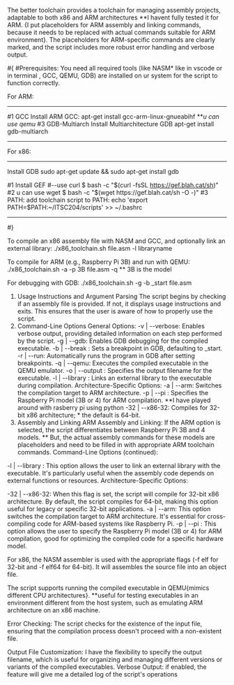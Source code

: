 The better toolchain provides a  toolchain for managing assembly projects, adaptable to both x86 and ARM architectures **I havent fully tested it for ARM.
{I put placeholders for ARM assembly and linking commands, because it needs to be replaced with actual commands suitable for ARM environment}.  The placeholders for ARM-specific commands are clearly marked, and the script includes more robust error handling and verbose output.

#{
#Prerequisites:
You need all required tools (like NASM* like in vscode or in terminal , GCC, QEMU, GDB) are installed on ur system for the script to function correctly. 


For ARM:
__________________________________
#1 GCC
Install ARM GCC:
apt-get install gcc-arm-linux-gnueabihf
***u can use qemu*
#3 GDB-Multiarch
Install Multiarchitecture GDB
apt-get install gdb-multiarch
______________________________________

For x86:
_______________________________________________________
Install GDB
sudo apt-get update && sudo apt-get install gdb

#1 Install GEF
#--use curl
$ bash -c "$(curl -fsSL https://gef.blah.cat/sh)"
#2 u can use wget
$ bash -c "$(wget https://gef.blah.cat/sh -O -)"
#3 PATH:
add toolchain script to PATH:
echo 'export PATH=$PATH:~/ITSC204/scripts' >> ~/.bashrc
________________________________________________________
#}


To compile an x86 assembly file with NASM and GCC, and optionally link an external library:
./x86_toolchain.sh file.asm -l libraryname

To compile for ARM (e.g., Raspberry Pi 3B) and run with QEMU:
./x86_toolchain.sh -a -p 3B file.asm -q    ** 3B is the model

For debugging with GDB:
./x86_toolchain.sh -g -b _start file.asm


1. Usage Instructions and Argument Parsing
The script begins by checking if an assembly file is provided. If not, it displays usage instructions and exits. This ensures that the user is aware of how to properly use the script.
2. Command-Line Options
General Options:
-v | --verbose: Enables verbose output, providing detailed information on each step performed by the script.
-g | --gdb: Enables GDB debugging for the compiled executable.
-b | --break <break point>: Sets a breakpoint in GDB, defaulting to _start.
-r | --run: Automatically runs the program in GDB after setting breakpoints.
-q | --qemu: Executes the compiled executable in the QEMU emulator.
-o | --output <filename>: Specifies the output filename for the executable.
-l | --library <library>: Links an external library to the executable during compilation.
Architecture-Specific Options:
-a | --arm: Switches the compilation target to ARM architecture.
-p | --pi <model>: Specifies the Raspberry Pi model (3B or 4) for ARM compilation. **I have played around with rasberry pi using python
-32 | --x86-32: Compiles for 32-bit x86 architecture; * the default is 64-bit.
3. Assembly and Linking
ARM Assembly and Linking:
If the ARM option is selected, the script differentiates between Raspberry Pi 3B and 4 models.  ** But, the actual assembly commands for these models are placeholders and need to be filled in with appropriate ARM toolchain commands.
Command-Line Options (continued):

-l | --library <library>: This option allows the user to link an external library with the executable. It's particularly useful when the assembly code depends on external functions or resources.
Architecture-Specific Options:

-32 | --x86-32: When this flag is set, the script will compile for 32-bit x86 architecture. By default, the script compiles for 64-bit, making this option useful for legacy or specific 32-bit applications.
-a | --arm: This option switches the compilation target to ARM architecture. It's essential for cross-compiling code for ARM-based systems like Raspberry Pi.
-p | --pi <model>: This option allows the user to specify the Raspberry Pi model (3B or 4) for ARM compilation,  good for optimizing the compiled code for a specific hardware model.

For x86, the NASM assembler is used with the appropriate flags (-f elf for 32-bit and -f elf64 for 64-bit). It  will assembles the source file into an object file.

The script supports running the compiled executable in QEMU{mimics different CPU architectures}. **useful for testing executables in an environment different from the host system, such as emulating ARM architecture on an x86 machine.

Error Checking: The script checks for the existence of the input file, ensuring that the compilation process doesn't proceed with a non-existent file.

Output File Customization: I have the flexibility to specify the output filename, which is useful for organizing and managing different versions or variants of the compiled executables.
Verbose Output: if enabled, the feature will give me a detailed log of the script's operations
